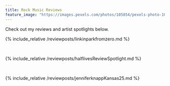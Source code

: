 ```yaml
---
title: Rock Music Reviews
feature_image: "https://images.pexels.com/photos/105854/pexels-photo-105854.jpeg?auto=compress&cs=tinysrgb&w=1260&h=750&dpr=2"
---
```


Check out my reviews and artist spotlights below. 

{% include_relative /reviewposts/linkinparkfromzero.md %}

<br/>

{% include_relative /reviewposts/halflivesReviewSpotlight.md %}

<br/>

{% include_relative /reviewposts/jenniferknappKansas25.md %}
